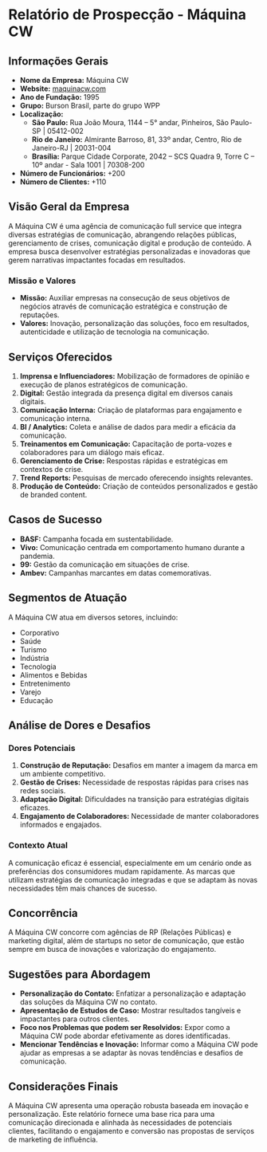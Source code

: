 # Relatório de Prospecção - Máquina CW

## Informações Gerais
- **Nome da Empresa:** Máquina CW  
- **Website:** [maquinacw.com](http://www.maquinacw.com)  
- **Ano de Fundação:** 1995  
- **Grupo:** Burson Brasil, parte do grupo WPP  
- **Localização:**
  - **São Paulo:** Rua João Moura, 1144 – 5° andar, Pinheiros, São Paulo-SP | 05412-002
  - **Rio de Janeiro:** Almirante Barroso, 81, 33º andar, Centro, Rio de Janeiro-RJ | 20031-004
  - **Brasília:** Parque Cidade Corporate, 2042 – SCS Quadra 9, Torre C – 10º andar - Sala 1001 | 70308-200  
- **Número de Funcionários:** +200  
- **Número de Clientes:** +110

## Visão Geral da Empresa
A Máquina CW é uma agência de comunicação full service que integra diversas estratégias de comunicação, abrangendo relações públicas, gerenciamento de crises, comunicação digital e produção de conteúdo. A empresa busca desenvolver estratégias personalizadas e inovadoras que gerem narrativas impactantes focadas em resultados.

### Missão e Valores
- **Missão:** Auxiliar empresas na consecução de seus objetivos de negócios através de comunicação estratégica e construção de reputações.
- **Valores:** Inovação, personalização das soluções, foco em resultados, autenticidade e utilização de tecnologia na comunicação.

## Serviços Oferecidos
1. **Imprensa e Influenciadores:** Mobilização de formadores de opinião e execução de planos estratégicos de comunicação.
2. **Digital:** Gestão integrada da presença digital em diversos canais digitais.
3. **Comunicação Interna:** Criação de plataformas para engajamento e comunicação interna.
4. **BI / Analytics:** Coleta e análise de dados para medir a eficácia da comunicação.
5. **Treinamentos em Comunicação:** Capacitação de porta-vozes e colaboradores para um diálogo mais eficaz.
6. **Gerenciamento de Crise:** Respostas rápidas e estratégicas em contextos de crise.
7. **Trend Reports:** Pesquisas de mercado oferecendo insights relevantes.
8. **Produção de Conteúdo:** Criação de conteúdos personalizados e gestão de branded content.

## Casos de Sucesso
- **BASF:** Campanha focada em sustentabilidade.
- **Vivo:** Comunicação centrada em comportamento humano durante a pandemia.
- **99:** Gestão da comunicação em situações de crise.
- **Ambev:** Campanhas marcantes em datas comemorativas.

## Segmentos de Atuação
A Máquina CW atua em diversos setores, incluindo:
- Corporativo
- Saúde
- Turismo
- Indústria
- Tecnologia
- Alimentos e Bebidas
- Entretenimento
- Varejo
- Educação

## Análise de Dores e Desafios
### Dores Potenciais
1. **Construção de Reputação:** Desafios em manter a imagem da marca em um ambiente competitivo.
2. **Gestão de Crises:** Necessidade de respostas rápidas para crises nas redes sociais.
3. **Adaptação Digital:** Dificuldades na transição para estratégias digitais eficazes.
4. **Engajamento de Colaboradores:** Necessidade de manter colaboradores informados e engajados.

### Contexto Atual
A comunicação eficaz é essencial, especialmente em um cenário onde as preferências dos consumidores mudam rapidamente. As marcas que utilizam estratégias de comunicação integradas e que se adaptam às novas necessidades têm mais chances de sucesso.

## Concorrência
A Máquina CW concorre com agências de RP (Relações Públicas) e marketing digital, além de startups no setor de comunicação, que estão sempre em busca de inovações e valorização do engajamento.

## Sugestões para Abordagem
- **Personalização do Contato:** Enfatizar a personalização e adaptação das soluções da Máquina CW no contato.
- **Apresentação de Estudos de Caso:** Mostrar resultados tangíveis e impactantes para outros clientes.
- **Foco nos Problemas que podem ser Resolvidos:** Expor como a Máquina CW pode abordar efetivamente as dores identificadas.
- **Mencionar Tendências e Inovação:** Informar como a Máquina CW pode ajudar as empresas a se adaptar às novas tendências e desafios de comunicação.

## Considerações Finais
A Máquina CW apresenta uma operação robusta baseada em inovação e personalização. Este relatório fornece uma base rica para uma comunicação direcionada e alinhada às necessidades de potenciais clientes, facilitando o engajamento e conversão nas propostas de serviços de marketing de influência.